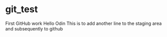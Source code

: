 # git_test
First GitHub work
Hello Odin
This is to add another line to the staging area and subsequently to github